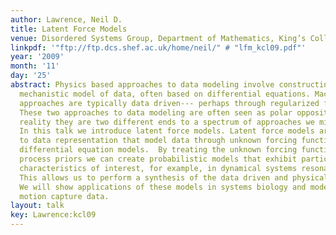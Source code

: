 ```yaml
---
author: Lawrence, Neil D.
title: Latent Force Models
venue: Disordered Systems Group, Department of Mathematics, King’s College London
linkpdf: '"ftp://ftp.dcs.shef.ac.uk/home/neil/" # "lfm_kcl09.pdf"'
year: '2009'
month: '11'
day: '25'
abstract: Physics based approaches to data modeling involve constructing an accurate
  mechanistic model of data, often based on differential equations. Machine learning
  approaches are typically data driven--- perhaps through regularized function approximation.\\\\
  These two approaches to data modeling are often seen as polar opposites, but in
  reality they are two different ends to a spectrum of approaches we might take.\\\\
  In this talk we introduce latent force models. Latent force models are a new approach
  to data representation that model data through unknown forcing functions that drive
  differential equation models.  By treating the unknown forcing functions with Gaussian
  process priors we can create probabilistic models that exhibit particular physical
  characteristics of interest, for example, in dynamical systems resonance and inertia.
  This allows us to perform a synthesis of the data driven and physical modeling paradigms.
  We will show applications of these models in systems biology and modelling of human
  motion capture data.
layout: talk
key: Lawrence:kcl09
---
```


